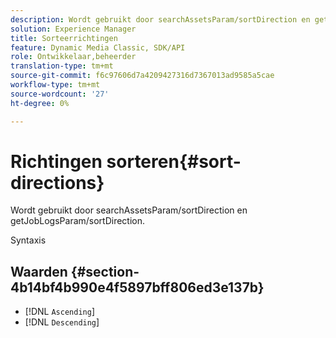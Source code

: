 ```yaml
---
description: Wordt gebruikt door searchAssetsParam/sortDirection en getJobLogsParam/sortDirection.
solution: Experience Manager
title: Sorteerrichtingen
feature: Dynamic Media Classic, SDK/API
role: Ontwikkelaar,beheerder
translation-type: tm+mt
source-git-commit: f6c97606d7a4209427316d7367013ad9585a5cae
workflow-type: tm+mt
source-wordcount: '27'
ht-degree: 0%

---
```



# Richtingen sorteren{#sort-directions}

Wordt gebruikt door searchAssetsParam/sortDirection en getJobLogsParam/sortDirection.

Syntaxis

## Waarden {#section-4b14bf4b990e4f5897bff806ed3e137b}

* [!DNL `Ascending`]
* [!DNL `Descending`]


